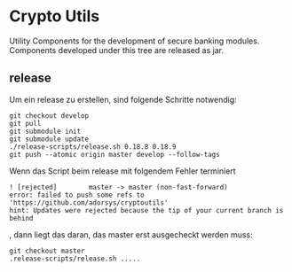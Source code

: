 # Crypto Utils

Utility Components for the development of secure banking modules. Components developed under this tree are released as jar.

## release 
Um ein release zu erstellen, sind folgende Schritte notwendig:
    
    git checkout develop
    git pull
    git submodule init
    git submodule update
    ./release-scripts/release.sh 0.18.8 0.18.9
    git push --atomic origin master develop --follow-tags 
    
Wenn das Script beim release mit folgendem Fehler terminiert

    ! [rejected]        master -> master (non-fast-forward)
    error: failed to push some refs to 'https://github.com/adorsys/cryptoutils'
    hint: Updates were rejected because the tip of your current branch is behind

, dann liegt das daran, das master erst ausgecheckt werden muss:

    git checkout master
    .release-scripts/release.sh .....